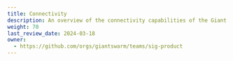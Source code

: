 ```yaml
---
title: Connectivity
description: An overview of the connectivity capabilities of the Giant Swarm platform.
weight: 70
last_review_date: 2024-03-18
owner:
  - https://github.com/orgs/giantswarm/teams/sig-product
---
```

